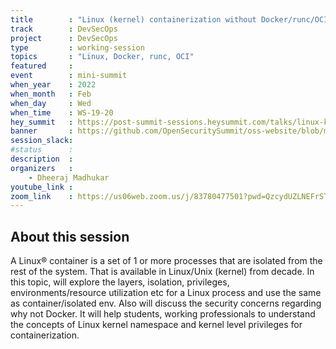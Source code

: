 ```yaml
---
title        : "Linux (kernel) containerization without Docker/runc/OCI"
track        : DevSecOps
project      : DevSecOps
type         : working-session
topics       : "Linux, Docker, runc, OCI"
featured     :
event        : mini-summit
when_year    : 2022
when_month   : Feb
when_day     : Wed
when_time    : WS-19-20
hey_summit   : https://post-summit-sessions.heysummit.com/talks/linux-kernel-containerization-without-dockerruncoci/
banner       : https://github.com/OpenSecuritySummit/oss-website/blob/main/content/participant/images/Frame%202%20(1).png?raw=true
session_slack:
#status      : 
description  :
organizers   :
    - Dheeraj Madhukar  
youtube_link : 
zoom_link    : https://us06web.zoom.us/j/83780477501?pwd=QzcydUZLNEFrSTVmaHVUdXpaV2pnZz09
---
```


## About this session

A Linux® container is a set of 1 or more processes that are isolated from the rest of the system. That is available in Linux/Unix (kernel) from decade. In this topic, will explore the layers, isolation, privileges, environments/resource utilization etc for a Linux process and use the same as container/isolated env. Also will discuss the security concerns regarding why not Docker. It will help students, working professionals to understand the concepts of Linux kernel namespace and kernel level privileges for containerization.
